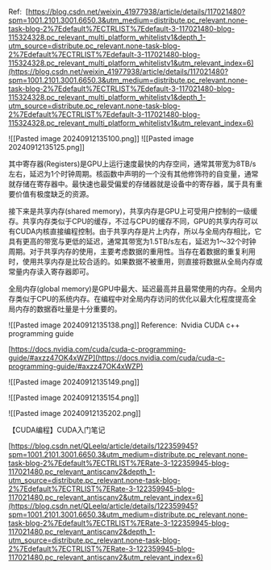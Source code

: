 
Ref:  [https://blog.csdn.net/weixin_41977938/article/details/117021480?spm=1001.2101.3001.6650.3&utm_medium=distribute.pc_relevant.none-task-blog-2%7Edefault%7ECTRLIST%7Edefault-3-117021480-blog-115324328.pc_relevant_multi_platform_whitelistv1&depth_1-utm_source=distribute.pc_relevant.none-task-blog-2%7Edefault%7ECTRLIST%7Edefault-3-117021480-blog-115324328.pc_relevant_multi_platform_whitelistv1&utm_relevant_index=6](https://blog.csdn.net/weixin_41977938/article/details/117021480?spm=1001.2101.3001.6650.3&utm_medium=distribute.pc_relevant.none-task-blog-2%7Edefault%7ECTRLIST%7Edefault-3-117021480-blog-115324328.pc_relevant_multi_platform_whitelistv1&depth_1-utm_source=distribute.pc_relevant.none-task-blog-2%7Edefault%7ECTRLIST%7Edefault-3-117021480-blog-115324328.pc_relevant_multi_platform_whitelistv1&utm_relevant_index=6)

![[Pasted image 20240912135100.png]]
![[Pasted image 20240912135125.png]]

其中寄存器(Registers)是GPU上运行速度最快的内存空间，通常其带宽为8TB/s左右，延迟为1个时钟周期。核函数中声明的一个没有其他修饰符的自变量，通常就存储在寄存器中。最快速也最受偏爱的存储器就是设备中的寄存器，属于具有重要价值有极度缺乏的资源。

接下来是共享内存(shared memory)，共享内存是GPU上可受用户控制的一级缓存。共享内存类似于CPU的缓存，不过与CPU的缓存不同，GPU的共享内存可以有CUDA内核直接编程控制。由于共享内存是片上内存，所以与全局内存相比，它具有更高的带宽与更低的延迟，通常其带宽为1.5TB/s左右，延迟为1～32个时钟周期。对于共享内存的使用，主要考虑数据的重用性。当存在着数据的重复利用时，使用共享内存是比较合适的。如果数据不被重用，则直接将数据从全局内存或常量内存读入寄存器即可。

全局内存(global memory)是GPU中最大、延迟最高并且最常使用的内存。全局内存类似于CPU的系统内存。在编程中对全局内存访问的优化以最大化程度提高全局内存的数据吞吐量是十分重要的。

![[Pasted image 20240912135138.png]]
Reference:  Nvidia CUDA c++ programming guide

[https://docs.nvidia.com/cuda/cuda-c-programming-guide/#axzz47OK4xWZP](https://docs.nvidia.com/cuda/cuda-c-programming-guide/#axzz47OK4xWZP)

![[Pasted image 20240912135149.png]]

![[Pasted image 20240912135154.png]]

![[Pasted image 20240912135202.png]]

【CUDA编程】CUDA入门笔记

[https://blog.csdn.net/QLeelq/article/details/122359945?spm=1001.2101.3001.6650.3&utm_medium=distribute.pc_relevant.none-task-blog-2%7Edefault%7ECTRLIST%7ERate-3-122359945-blog-117021480.pc_relevant_antiscanv2&depth_1-utm_source=distribute.pc_relevant.none-task-blog-2%7Edefault%7ECTRLIST%7ERate-3-122359945-blog-117021480.pc_relevant_antiscanv2&utm_relevant_index=6](https://blog.csdn.net/QLeelq/article/details/122359945?spm=1001.2101.3001.6650.3&utm_medium=distribute.pc_relevant.none-task-blog-2%7Edefault%7ECTRLIST%7ERate-3-122359945-blog-117021480.pc_relevant_antiscanv2&depth_1-utm_source=distribute.pc_relevant.none-task-blog-2%7Edefault%7ECTRLIST%7ERate-3-122359945-blog-117021480.pc_relevant_antiscanv2&utm_relevant_index=6)
